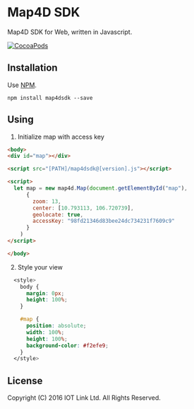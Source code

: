 # Map4D SDK

Map4D SDK for Web, written in Javascript.

[![CocoaPods](https://raw.githubusercontent.com/iotlinkadmin/map4d-web-sdk/master/sdk/map4dweb.png)](https://map4d.vn) 


## Installation

Use [NPM](https://www.npmjs.com).

```npm
npm install map4dsdk --save
```
## Using

1. Initialize map with access key

```html
<body>
<div id="map"></div>

<script src="[PATH]/map4dsdk@[version].js"></script>

<script>
  let map = new map4d.Map(document.getElementById("map"),
      {
        zoom: 13,
        center: [10.793113, 106.720739],
        geolocate: true,
        accessKey: "98fd21346d83bee24dc734231f7609c9"
      }
    )
</script>

</body>
```

2. Style your view

```css
  <style>
	body {
	  margin: 0px;
	  height: 100%;
	}

	#map {
	  position: absolute;
	  width: 100%;
	  height: 100%;
	  background-color: #f2efe9;
	}
  </style>
  ```

License
-------

Copyright (C) 2016 IOT Link Ltd. All Rights Reserved.
